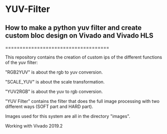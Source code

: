 # YUV-Filter

## How to make a python yuv filter and create custom bloc design on Vivado and Vivado HLS
====================================

This repository contains the creation of custom ips of the different functions of the yuv filter:

"RGB2YUV" is about the rgb to yuv conversion.

"SCALE_YUV" is about the scale transformation.

"YUV2RGB" is about the yuv to rgb conversion.

"YUV Filter" contains the filter that does the full image processing with two different ways (SOFT part and HARD part).

Images used for this system are all in the directory "images".


Working with Vivado 2019.2
